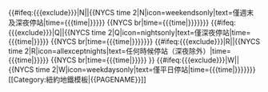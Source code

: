{{#ifeq:{{{exclude}}}|N||{{NYCS time 2|N|icon=weekendsonly|text=僅週末及深夜停站|time={{{time|}}}}} {{NYCS br|time={{{time|}}}}}}} {{#ifeq:{{{exclude}}}|Q||{{NYCS time 2|Q|icon=nightsonly|text=僅深夜停站|time={{{time|}}}}} {{NYCS br|time={{{time|}}}}}}} {{#ifeq:{{{exclude}}}|R||{{NYCS time 2|R|icon=allexceptnights|text=任何時候停站（深夜除外）|time={{{time|}}}}} {{NYCS br|time={{{time|}}}}} }} {{#ifeq:{{{exclude}}}|W||{{NYCS time 2|W|icon=weekdaysonly|text=僅平日停站|time={{{time|}}}}}}}<noinclude>
[[Category:紐約地鐵模板|{{PAGENAME}}]]
</noinclude>